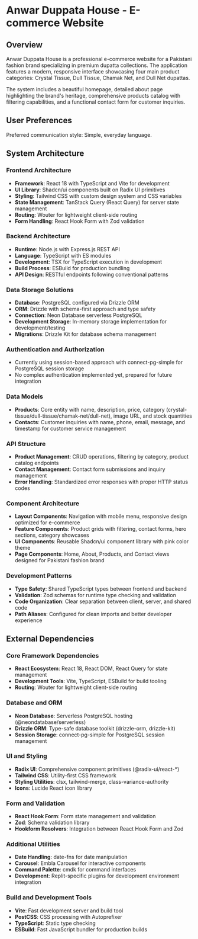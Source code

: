 # Anwar Duppata House - E-commerce Website

## Overview

Anwar Duppata House is a professional e-commerce website for a Pakistani fashion brand specializing in premium dupatta collections. The application features a modern, responsive interface showcasing four main product categories: Crystal Tissue, Dull Tissue, Chamak Net, and Dull Net dupattas.

The system includes a beautiful homepage, detailed about page highlighting the brand's heritage, comprehensive products catalog with filtering capabilities, and a functional contact form for customer inquiries.

## User Preferences

Preferred communication style: Simple, everyday language.

## System Architecture

### Frontend Architecture
- **Framework**: React 18 with TypeScript and Vite for development
- **UI Library**: Shadcn/ui components built on Radix UI primitives
- **Styling**: Tailwind CSS with custom design system and CSS variables
- **State Management**: TanStack Query (React Query) for server state management
- **Routing**: Wouter for lightweight client-side routing
- **Form Handling**: React Hook Form with Zod validation

### Backend Architecture
- **Runtime**: Node.js with Express.js REST API
- **Language**: TypeScript with ES modules
- **Development**: TSX for TypeScript execution in development
- **Build Process**: ESBuild for production bundling
- **API Design**: RESTful endpoints following conventional patterns

### Data Storage Solutions
- **Database**: PostgreSQL configured via Drizzle ORM
- **ORM**: Drizzle with schema-first approach and type safety
- **Connection**: Neon Database serverless PostgreSQL
- **Development Storage**: In-memory storage implementation for development/testing
- **Migrations**: Drizzle Kit for database schema management

### Authentication and Authorization
- Currently using session-based approach with connect-pg-simple for PostgreSQL session storage
- No complex authentication implemented yet, prepared for future integration

### Data Models
- **Products**: Core entity with name, description, price, category (crystal-tissue/dull-tissue/chamak-net/dull-net), image URL, and stock quantities
- **Contacts**: Customer inquiries with name, phone, email, message, and timestamp for customer service management

### API Structure
- **Product Management**: CRUD operations, filtering by category, product catalog endpoints
- **Contact Management**: Contact form submissions and inquiry management
- **Error Handling**: Standardized error responses with proper HTTP status codes

### Component Architecture
- **Layout Components**: Navigation with mobile menu, responsive design optimized for e-commerce
- **Feature Components**: Product grids with filtering, contact forms, hero sections, category showcases
- **UI Components**: Reusable Shadcn/ui component library with pink color theme
- **Page Components**: Home, About, Products, and Contact views designed for Pakistani fashion brand

### Development Patterns
- **Type Safety**: Shared TypeScript types between frontend and backend
- **Validation**: Zod schemas for runtime type checking and validation
- **Code Organization**: Clear separation between client, server, and shared code
- **Path Aliases**: Configured for clean imports and better developer experience

## External Dependencies

### Core Framework Dependencies
- **React Ecosystem**: React 18, React DOM, React Query for state management
- **Development Tools**: Vite, TypeScript, ESBuild for build tooling
- **Routing**: Wouter for lightweight client-side routing

### Database and ORM
- **Neon Database**: Serverless PostgreSQL hosting (@neondatabase/serverless)
- **Drizzle ORM**: Type-safe database toolkit (drizzle-orm, drizzle-kit)
- **Session Storage**: connect-pg-simple for PostgreSQL session management

### UI and Styling
- **Radix UI**: Comprehensive component primitives (@radix-ui/react-*)
- **Tailwind CSS**: Utility-first CSS framework
- **Styling Utilities**: clsx, tailwind-merge, class-variance-authority
- **Icons**: Lucide React icon library

### Form and Validation
- **React Hook Form**: Form state management and validation
- **Zod**: Schema validation library
- **Hookform Resolvers**: Integration between React Hook Form and Zod

### Additional Utilities
- **Date Handling**: date-fns for date manipulation
- **Carousel**: Embla Carousel for interactive components
- **Command Palette**: cmdk for command interfaces
- **Development**: Replit-specific plugins for development environment integration

### Build and Development Tools
- **Vite**: Fast development server and build tool
- **PostCSS**: CSS processing with Autoprefixer
- **TypeScript**: Static type checking
- **ESBuild**: Fast JavaScript bundler for production builds